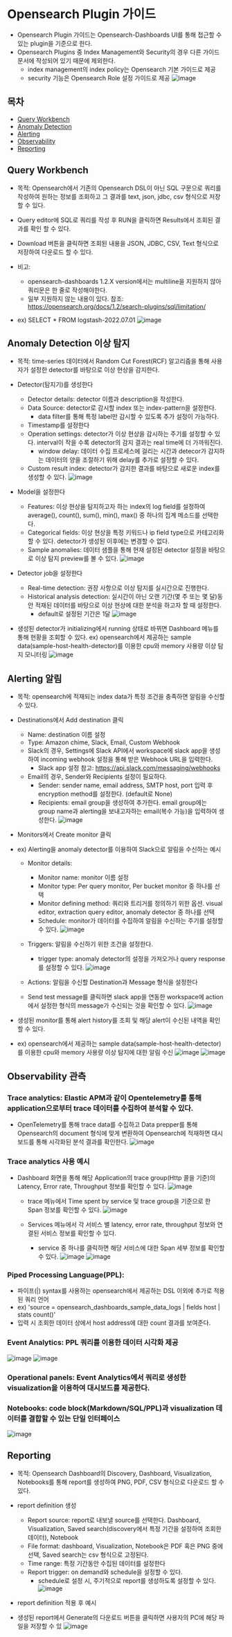 # Opensearch Plugin 가이드
* Opensearch Plugin 가이드는 Opensearch-Dashboards UI를 통해 접근할 수 있는 plugin을 기준으로 한다.
* Opensearch Plugins 중 Index Management와 Security의 경우 다른 가이드 문서에 작성되어 있기 때문에 제외한다.
   * index management의 index policy는 Opensearch 기본 가이드로 제공
   * security 기능은 Opensearch Role 설정 가이드로 제공 
![image](../figure/plugin.png)

## 목차
* [Query Workbench](https://github.com/tmax-cloud/install-opensearch/blob/main/docs/README-plugin.md#query-workbench)
* [Anomaly Detection](https://github.com/tmax-cloud/install-opensearch/blob/main/docs/README-plugin.md#anomaly-detection-%EC%9D%B4%EC%83%81-%ED%83%90%EC%A7%80) 
* [Alerting](https://github.com/tmax-cloud/install-opensearch/blob/main/docs/README-plugin.md#alerting-%EC%95%8C%EB%A6%BC)
* [Observability](https://github.com/tmax-cloud/install-opensearch/blob/main/docs/README-plugin.md#observability-%EA%B4%80%EC%B8%A1)
* [Reporting](https://github.com/tmax-cloud/install-opensearch/blob/main/docs/README-plugin.md#reporting)

## Query Workbench
* 목적: Opensearch에서 기존의 Opensearch DSL이 아닌 SQL 구문으로 쿼리를 작성하여 원하는 정보를 조회하고 그 결과를 text, json, jdbc, csv 형식으로 저장할 수 있다.
* Query editor에 SQL로 쿼리를 작성 후 RUN을 클릭하면 Results에서 조회된 결과를 확인 할 수 있다.
* Download 버튼을 클릭하면 조회된 내용을 JSON, JDBC, CSV, Text 형식으로 저장하여 다운로드 할 수 있다.
* 비고:
   * opensearch-dashboards 1.2.X version에서는 multiline을 지원하지 않아 쿼리문은 한 줄로 작성해야한다.
   * 일부 지원하지 않는 내용이 있다. 참조: https://opensearch.org/docs/1.2/search-plugins/sql/limitation/

* ex) SELECT * FROM logstash-2022.07.01
![image](../figure/query-workbench.png)

## Anomaly Detection 이상 탐지
* 목적: time-series 데이터에서 Random Cut Forest(RCF) 알고리즘을 통해 사용자가 설정한 detector를 바탕으로 이상 현상을 감지한다.
* Detector(탐지기)를 생성한다
   * Detector details: detector 이름과 description을 작성한다.
   * Data Source: detector로 감시할 index 또는 index-pattern을 설정한다.
      * data filter를 통해 특정 label만 감시할 수 있도록 추가 설정이 가능하다.
   * Timestamp를 설정한다
   * Operation settings: detector가 이상 현상을 감시하는 주기를 설정할 수 있다. interval이 작을 수록 detector의 감지 결과는 real time에 더 가까워진다.
      * window delay: 데이터 수집 프로세스에 걸리는 시간과 detecor가 감지하는 데이터의 양을 조절하기 위해 delay를 추가로 설정할 수 있다. 
   * Custom result index: detector가 감지한 결과를 바탕으로 새로운 index를 생성할 수 있다.
![image](../figure/anomaly-detection1.png) 
* Model을 설정한다
   * Features: 이상 현상을 탐지하고자 하는 index의 log field를 설정하여 average(), count(), sum(), min(), max() 중 하나의 집계 메소드를 선택한다.
   * Categorical fields: 이상 현상을 특정 키워드나 ip field type으로 카테고리화 할 수 있다. detector가 생성된 이후에는 변경할 수 없다.
   * Sample anomalies: 데이터 샘플을 통해 현재 설정된 detector 설정을 바탕으로 이상 탐지 preview를 볼 수 있다.
![image](../figure/anomaly-detection2.png)
* Detector job을 설정한다
   * Real-time detection: 권장 사항으로 이상 탐지를 실시간으로 진행한다.
   * Historical analysis detection: 실시간이 아닌 오랜 기간(몇 주 또는 몇 달)동안 적재된 데이터를 바탕으로 이상 현상에 대한 분석을 하고자 할 때 설정한다.
      * default로 설정된 기간은 1달 
![image](../figure/anomaly-detection3.png)

* 생성된 detector가 initializing에서 running 상태로 바뀌면 Dashboard 메뉴를 통해 현황을 조회할 수 있다.
ex) opensearch에서 제공하는 sample data(sample-host-health-detector)를 이용한 cpu와 memory 사용량 이상 탐지 모니터링
![image](../figure/example-detection.png)

## Alerting 알림
* 목적: opensearch에 적재되는 index data가 특정 조건을 충족하면 알림을 수신할 수 있다.
* Destinations에서 Add destination 클릭
   * Name: destination 이름 설정
   * Type: Amazon chime, Slack, Email, Custom Webhook
   * Slack의 경우, Settings에 Slack API에서 workspace에 slack app을 생성하여 incoming webhook 설정을 통해 받은 Webhook URL을 입력한다.
      * Slack app 설정 참고: https://api.slack.com/messaging/webhooks
   * Email의 경우, Sender와 Recipients 설정이 필요하다.
      * Sender: sender name, email address, SMTP host, port 입력 후 encryption method를 설정한다. (default로 None)
      * Recipients:  email group을 생성하여 추가한다. email group에는 group name과 alerting을 보내고자하는 email(복수 가능)을 입력하여 생성한다.
![image](../figure/destination.png)

* Monitors에서 Create monitor 클릭
* ex) Alerting을 anomaly detector를 이용하여 Slack으로 알림을 수신하는 예시

   * Monitor details:
      * Monitor name: monitor 이름 설정
      * Monitor type: Per query monitor, Per bucket monitor 중 하나를 선택
      * Monitor defining method: 쿼리와 트리거를 정의하기 위한 옵션. visual editor, extraction query editor, anomaly detector 중 하나를 선택
      * Schedule: monitor가 데이터를 수집하여 알림을 수신하는 주기를 설정할 수 있다.
![image](../figure/monitor1.png)

   * Triggers: 알림을 수신하기 위한 조건을 설정한다.
      * trigger type: anomaly detector의 설정을 가져오거나 query response를 설정할 수 있다.
![image](../figure/monitor2.png)

   * Actions: 알림을 수신할 Destination과 Message 형식을 설정한다
   * Send test message를 클릭하면 slack app을 연동한 workspace에 action에서 설정한 형식의 message가 수신되는 것을 확인할 수 있다. 
![image](../figure/monitor3.png)

* 생성된 monitor를 통해 alert history를 조회 및 해당 alert이 수신된 내역을 확인할 수 있다.
* ex) opensearch에서 제공하는 sample data(sample-host-health-detector)를 이용한 cpu와 memory 사용량 이상 탐지에 대한 알림 수신
![image](../figure/example-alert1.png)
![image](../figure/example-alert2.png)

## Observability 관측
### Trace analytics: Elastic APM과 같이 Opentelemetry를 통해 application으로부터 trace 데이터를 수집하여 분석할 수 있다.
* OpenTelemetry를 통해 trace data를 수집하고 Data prepper를 통해 Opensearch의 document 형식에 맞게 변환하여 Opensearch에 적재하면 대시보드를 통해 시각화된 분석 결과를 확인한다.
![image](../figure/trace-analytics.png)

### Trace analytics 사용 예시
* Dashboard 화면을 통해 해당 Application의 trace group(Http 콜을 기준)의 Latency, Error rate, Throughput 정보를 확인할 수 있다.
![image](../figure/trace1.png)

   * trace 메뉴에서 Time spent by service 및 trace group을 기준으로 한 Span 정보를 확인할 수 있다.
![image](../figure/trace2.png)

   * Services 메뉴에서 각 서비스 별 latency, error rate, throughput 정보와 연결된 서비스 정보를 확인할 수 있다.
      * service 중 하나를 클릭하면 해당 서비스에 대한 Span 세부 정보를 확인할 수 있다.
![image](../figure/trace3.png)
![image](../figure/trace4.png)

### Piped Processing Language(PPL): 
* 파이프(|) syntax를 사용하는 opensearch에서 제공하는 DSL 이외에 추가로 적용된 쿼리 언어
* ex) 'source = opensearch_dashboards_sample_data_logs | fields host | stats count()' 
* 입력 시 조회한 데이터 상에서 host address에 대한 count 결과를 보여준다.
 
### Event Analytics: PPL 쿼리를 이용한 데이터 시각화 제공
![image](../figure/event1.png)
![image](../figure/event2.png)

### Operational panels: Event Analytics에서 쿼리로 생성한 visualization을 이용하여 대시보드를 제공한다.

### Notebooks: code block(Markdown/SQL/PPL)과 visualization 데이터를 결합할 수 있는 단일 인터페이스
![image](../figure/notebook.png)

## Reporting
* 목적: Opensearch Dashboard의 Discovery, Dashboard, Visualization, Notebooks를 통해 report를 생성하여 PNG, PDF, CSV 형식으로 다운로드 할 수 있다.
* report definition 생성
   * Report source: report로 내보낼 source를 선택한다. Dashboard, Visualization, Saved search(discovery에서 특정 기간을 설정하여 조회한 데이터), Notebook
   * File format: dashboard, Visualization, Notebook은 PDF 혹은 PNG 중에 선택, Saved search는 csv 형식으로 고정된다.
   * Time range: 특정 기간동안 수집된 데이터를 설정한다
   * Report trigger: on demand와 schedule을 설정할 수 있다.
      * schedule로 설정 시, 주기적으로 report를 생성하도록 설정할 수 있다.   
![image](../figure/report1.png)

* report definition 적용 후 예시
* 생성된 report에서 Generate의 다운로드 버튼을 클릭하면 사용자의 PC에 해당 파일을 저장할 수 있
![image](../figure/report2.png)
